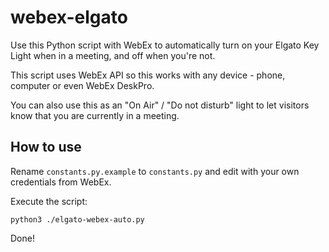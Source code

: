 # webex-elgato

Use this Python script with WebEx to automatically turn on your Elgato Key Light when in a meeting, and off when you're not.

This script uses WebEx API so this works with any device - phone, computer
or even WebEx DeskPro. 

You can also use this as an "On Air" / "Do not disturb" light to let visitors know that
you are currently in a meeting.

## How to use

Rename `constants.py.example` to `constants.py` and edit with your own credentials from
WebEx.

Execute the script:

`python3 ./elgato-webex-auto.py`

Done! 


